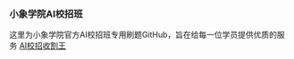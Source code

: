 ### 小象学院AI校招班
这里为小象学院官方AI校招班专用刷题GitHub，旨在给每一位学员提供优质的服务
[AI校招收割王](https://www.chinahadoop.cn/course/1431/landing/page)

